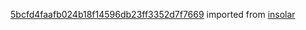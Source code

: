 [5bcfd4faafb024b18f14596db23ff3352d7f7669](https://github.com/insolar/insolar/commit/5bcfd4faafb024b18f14596db23ff3352d7f7669) imported from [insolar](https://github.com/insolar/insolar)
